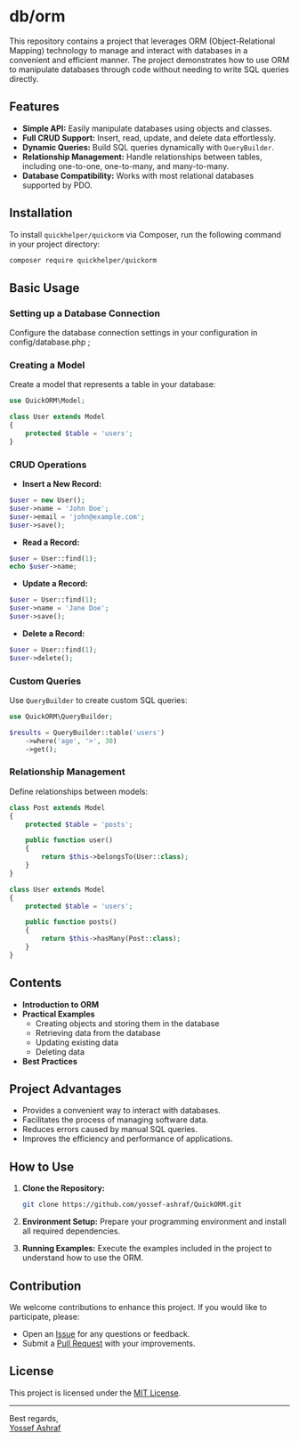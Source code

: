 # db/orm

This repository contains a project that leverages ORM (Object-Relational Mapping) technology to manage and interact with databases in a convenient and efficient manner. The project demonstrates how to use ORM to manipulate databases through code without needing to write SQL queries directly.

## Features

- **Simple API:** Easily manipulate databases using objects and classes.
- **Full CRUD Support:** Insert, read, update, and delete data effortlessly.
- **Dynamic Queries:** Build SQL queries dynamically with `QueryBuilder`.
- **Relationship Management:** Handle relationships between tables, including one-to-one, one-to-many, and many-to-many.
- **Database Compatibility:** Works with most relational databases supported by PDO.

## Installation

To install `quickhelper/quickorm` via Composer, run the following command in your project directory:

```bash
composer require quickhelper/quickorm
```

## Basic Usage

### Setting up a Database Connection

Configure the database connection settings in your configuration in config/database.php ;

### Creating a Model

Create a model that represents a table in your database:

```php
use QuickORM\Model;

class User extends Model
{
    protected $table = 'users';
}
```

### CRUD Operations

- **Insert a New Record:**

```php
$user = new User();
$user->name = 'John Doe';
$user->email = 'john@example.com';
$user->save();
```

- **Read a Record:**

```php
$user = User::find(1);
echo $user->name;
```

- **Update a Record:**

```php
$user = User::find(1);
$user->name = 'Jane Doe';
$user->save();
```

- **Delete a Record:**

```php
$user = User::find(1);
$user->delete();
```

### Custom Queries

Use `QueryBuilder` to create custom SQL queries:

```php
use QuickORM\QueryBuilder;

$results = QueryBuilder::table('users')
    ->where('age', '>', 30)
    ->get();
```

### Relationship Management

Define relationships between models:

```php
class Post extends Model
{
    protected $table = 'posts';

    public function user()
    {
        return $this->belongsTo(User::class);
    }
}

class User extends Model
{
    protected $table = 'users';

    public function posts()
    {
        return $this->hasMany(Post::class);
    }
}
```

## Contents

- **Introduction to ORM**
- **Practical Examples**
  - Creating objects and storing them in the database
  - Retrieving data from the database
  - Updating existing data
  - Deleting data
- **Best Practices**

## Project Advantages

- Provides a convenient way to interact with databases.
- Facilitates the process of managing software data.
- Reduces errors caused by manual SQL queries.
- Improves the efficiency and performance of applications.

## How to Use

1. **Clone the Repository:**

    ```bash
    git clone https://github.com/yossef-ashraf/QuickORM.git
    ```

2. **Environment Setup:**
   Prepare your programming environment and install all required dependencies.

3. **Running Examples:**
   Execute the examples included in the project to understand how to use the ORM.

## Contribution

We welcome contributions to enhance this project. If you would like to participate, please:

- Open an [Issue](https://github.com/yossef-ashraf/QuickORM/issues) for any questions or feedback.
- Submit a [Pull Request](https://github.com/yossef-ashraf/QuickORM/pulls) with your improvements.

## License

This project is licensed under the [MIT License](LICENSE).

---

Best regards,  
[Yossef Ashraf](https://github.com/yossef-ashraf)

